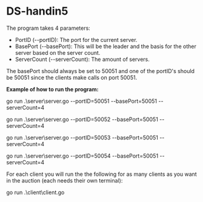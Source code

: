 # DS-handin5

The program takes 4 parameters:

- PortID (--portID): The port for the current server.
- BasePort (--basePort): This will be the leader and the basis for the other server based on the server count.
- ServerCount (--serverCount): The amount of servers.

The basePort should always be set to 50051 and one of the portID's should be 50051 since the clients make calls on port 50051.

**Example of how to run the program:**

go run .\server\server.go --portID=50051 --basePort=50051 --serverCount=4

go run .\server\server.go --portID=50052 --basePort=50051 --serverCount=4

go run .\server\server.go --portID=50053 --basePort=50051 --serverCount=4

go run .\server\server.go --portID=50054 --basePort=50051 --serverCount=4

For each client you will run the the following for as many clients as you want in the auction (each needs their own terminal):

go run .\client\client.go

